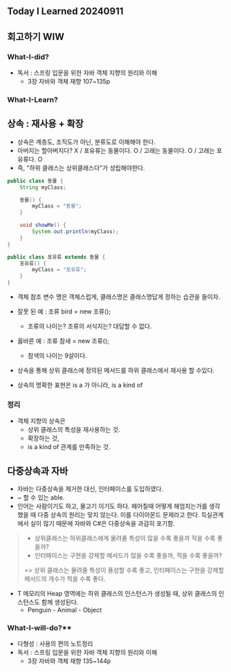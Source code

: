 Today I Learned 20240911
---

## 회고하기 WIW

### What-I-did?

- 독서 : 스프링 입문을 위한 자바 객체 지향의 원리와 이해
    - 3장 자바와 객체 재향 107~135p

### What-I-Learn?

## 상속 : 재사용 + 확장
- 상속은 계층도, 조직도가 아닌, 분류도로 이해해야 한다.
- 아버지는 할아버지다? X / 포유류는 동물이다. O / 고래는 동물이다. O / 고래는 포유류다. O
- 즉, "하위 클래스는 상위클래스다"가 성립해야한다.

```java
public class 동물 {
    String myClass;

    동물() {
        myClass = "동물";
    }

    void showMe() {
        System.out.println(myClass);
    }
}
```

```java
public class 포유류 extends 동물 {
    포유류() {
        myClass = "포유류";
    }
}
```
- 객체 참조 변수 명은 객체스럽게, 클래스명은 클래스명답게 정하는 습관을 들이자.
-  잘못 된 예 : 조류 bird = new 조류();
    - 조류의 나이는? 조류의 서식지는? 대답할 수 없다.
- 옳바른 예 : 조류 참새 = new 조류();
    - 참색의 나이는 9살이다.

- 상속을 통해 상위 클래스에 정의된 메서드를 하위 클래스에서 재사용 할 수있다.
- 상속의 명확한 표현은 is a 가 아니라, is a kind of

### 정리
- 객체 지향의 상속은
    - 상위 클래스의 특성을 재사용하는 것.
    - 확장하는 것,
    - is a kind of 관계를 만족하는 것.

## 다중상속과 자바
- 자바는 다중상속을 제거한 대신, 인터페이스를 도입하였다.
- ~ 할 수 있는 able.
- 인어는 사람이기도 하고, 물고기 이기도 하다. 헤어칠때 어떻게 헤엄치는가를 생각했을 때 다중 상속의 원리는 맞지 않는다. 이를 다이아몬드 문제라고 한다. 득실관계에서 실이 많기 때문에 자바와 C#은 다중상속을 과감히 포기함.
> - 상위클래스는 하위클래스에게 물려줄 특성이 많을 수록 좋을까 적을 수록 좋을까?
> - 인터페이스는 구현을 강제할 메서드가 많을 수록 좋을까, 적을 수록 좋을까?
>
> => 상위 클래스는 물려줄 특성이 풍성할 수록 좋고, 인터페이스는 구현을 강제할 메서드의 개수가 적을 수록 좋다.


- T 메모리의 Heap 영역에는 하위 클래스의 인스턴스가 생성될 때, 상위 클래스의 인스턴스도 함께 생성된다.
    - Penguin - Animal - Object

### What-I-will-do?**

- 다형성 : 사용의 편의 노트정리
- 독서 : 스프링 입문을 위한 자바 객체 지향의 원리와 이해
    - 3장 자바와 객체 재향 135~144p